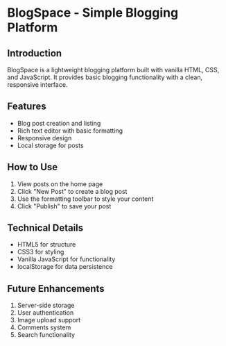 # BlogSpace - Simple Blogging Platform

## Introduction
BlogSpace is a lightweight blogging platform built with vanilla HTML, CSS, and JavaScript. It provides basic blogging functionality with a clean, responsive interface.

## Features
- Blog post creation and listing
- Rich text editor with basic formatting
- Responsive design
- Local storage for posts

## How to Use
1. View posts on the home page
2. Click "New Post" to create a blog post
3. Use the formatting toolbar to style your content
4. Click "Publish" to save your post

## Technical Details
- HTML5 for structure
- CSS3 for styling
- Vanilla JavaScript for functionality
- localStorage for data persistence

## Future Enhancements
1. Server-side storage
2. User authentication
3. Image upload support
4. Comments system
5. Search functionality